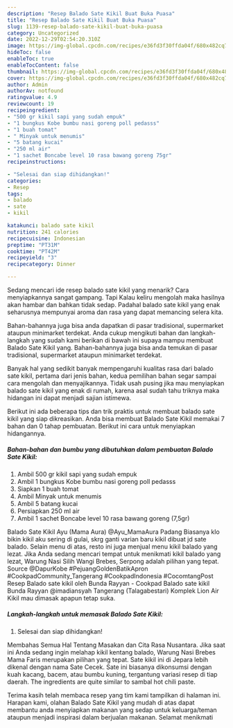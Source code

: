 ```yaml
---
description: "Resep Balado Sate Kikil Buat Buka Puasa"
title: "Resep Balado Sate Kikil Buat Buka Puasa"
slug: 1139-resep-balado-sate-kikil-buat-buka-puasa
category: Uncategorized
date: 2022-12-29T02:54:20.310Z
image: https://img-global.cpcdn.com/recipes/e36fd3f30ffda04f/680x482cq70/balado-sate-kikil-foto-resep-utama.jpg
hideToc: false
enableToc: true
enableTocContent: false
thumbnail: https://img-global.cpcdn.com/recipes/e36fd3f30ffda04f/680x482cq70/balado-sate-kikil-foto-resep-utama.jpg
cover: https://img-global.cpcdn.com/recipes/e36fd3f30ffda04f/680x482cq70/balado-sate-kikil-foto-resep-utama.jpg
author: Admin
authorAv: notfound
ratingvalue: 4.9
reviewcount: 19
recipeingredient:
- "500 gr kikil sapi yang sudah empuk"
- "1 bungkus Kobe bumbu nasi goreng poll pedasss"
- "1 buah tomat"
- " Minyak untuk menumis"
- "5 batang kucai"
- "250 ml air"
- "1 sachet Boncabe level 10 rasa bawang goreng 75gr"
recipeinstructions:

- "Selesai dan siap dihidangkan!"
categories:
- Resep
tags:
- balado
- sate
- kikil

katakunci: balado sate kikil 
nutrition: 241 calories
recipecuisine: Indonesian
preptime: "PT31M"
cooktime: "PT42M"
recipeyield: "3"
recipecategory: Dinner

---
```



Sedang mencari ide resep balado sate kikil yang menarik? Cara menyiapkannya sangat gampang. Tapi Kalau keliru mengolah maka hasilnya akan hambar dan bahkan tidak sedap. Padahal balado sate kikil yang enak seharusnya mempunyai aroma dan rasa yang dapat memancing selera kita.


Bahan-bahannya juga bisa anda dapatkan di pasar tradisional, supermarket ataupun minimarket terdekat. Anda cukup mengikuti bahan dan langkah-langkah yang sudah kami berikan di bawah ini supaya mampu membuat Balado Sate Kikil yang. Bahan-bahannya juga bisa anda temukan di pasar tradisional, supermarket ataupun minimarket terdekat.

Banyak hal yang sedikit banyak mempengaruhi kualitas rasa dari balado sate kikil, pertama dari jenis bahan, kedua pemilihan bahan segar sampai cara mengolah dan menyajikannya. Tidak usah pusing jika mau menyiapkan balado sate kikil yang enak di rumah, karena asal sudah tahu triknya maka hidangan ini dapat menjadi sajian istimewa.


Berikut ini ada beberapa tips dan trik praktis untuk membuat balado sate kikil yang siap dikreasikan. Anda bisa membuat Balado Sate Kikil memakai 7 bahan dan 0 tahap pembuatan. Berikut ini cara untuk menyiapkan hidangannya.

<!--inarticleads1-->

##### Bahan-bahan dan bumbu yang dibutuhkan dalam pembuatan Balado Sate Kikil:

1. Ambil 500 gr kikil sapi yang sudah empuk
1. Ambil 1 bungkus Kobe bumbu nasi goreng poll pedasss
1. Siapkan 1 buah tomat
1. Ambil  Minyak untuk menumis
1. Ambil 5 batang kucai
1. Persiapkan 250 ml air
1. Ambil 1 sachet Boncabe level 10 rasa bawang goreng (7,5gr)


Balado Sate Kikil Ayu (Mama Aura) @Ayu_MamaAura Padang Biasanya klo bikin kikil aku sering di gulai, skrg ganti varian baru kikil dibuat jd sate balado. Selain menu di atas, resto ini juga menjual menu kikil balado yang lezat. Jika Anda sedang mencari tempat untuk menikmati kikil balado yang lezat, Warung Nasi Silih Wangi Brebes, Serpong adalah pilihan yang tepat. Source @DapurKobe #PejuangGoldenBatikApron #CookpadCommunity_Tangerang #CookpadIndonesia #CocomtangPost Resep Balado sate kikil oleh Bunda Rayyan - Cookpad Balado sate kikil Bunda Rayyan @imadiansyah Tangerang (Talagabestari) Komplek Lion Air Kikil mau dimasak apapun tetap suka. 

<!--inarticleads2-->

##### Langkah-langkah untuk memasak Balado Sate Kikil:


1. Selesai dan siap dihidangkan!

Membahas Semua Hal Tentang Masakan dan Cita Rasa Nusantara. Jika saat ini Anda sedang ingin melahap kikil kentang balado, Warung Nasi Brebes Mama Faris merupakan pilihan yang tepat. Sate kikil ini di Jepara lebih dikenal dengan nama Sate Cecek. Sate ini biasanya dikonsumsi dengan kuah kacang, bacem, atau bumbu kuning, tergantung variasi resep di tiap daerah. The ingredients are quite similar to sambal hot chili paste. 

Terima kasih telah membaca resep yang tim kami tampilkan di halaman ini. Harapan kami, olahan Balado Sate Kikil yang mudah di atas dapat membantu anda menyiapkan makanan yang sedap untuk keluarga/teman ataupun menjadi inspirasi dalam berjualan makanan. Selamat menikmati
